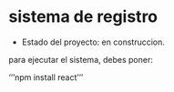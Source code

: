 <h1> sistema de registro</h1>

- Estado del proyecto: en construccion.

para ejecutar el sistema, debes poner:

‘’’npm install react’’’

